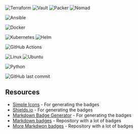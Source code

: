 ![Terraform](https://img.shields.io/badge/terraform-000000?style=plastic&logo=terraform&logoColor=)
![Vault](https://img.shields.io/badge/Vault-000000?style=plastic&logo=vault&logoColor=)
![Packer](https://img.shields.io/badge/Packer-000000?style=plastic&logo=packer&logoColor=)
![Nomad](https://img.shields.io/badge/Nomad-000000?style=plastic&logo=nomad&logoColor=)

![Ansible](https://img.shields.io/badge/Ansible-000000?style=for-the-badge&logo=ansible&logoColor=white)

![Docker](https://img.shields.io/badge/Docker-2496ED?style=for-the-badge&logo=docker&logoColor=white)

![Kubernetes](https://img.shields.io/badge/Kubernetes-326CEC?style=for-the-badge&logo=kubernetes&logoColor=white)
![Helm](https://img.shields.io/badge/Helm-007ACC?style=for-the-badge&logo=helm&logoColor=white)

![GitHub Actions](https://img.shields.io/badge/GitHub_Actions-2088FF?style=for-the-badge&logo=github-actions&logoColor=white)

![Linux](https://img.shields.io/badge/Linux-FCC624?style=for-the-badge&logo=linux&logoColor=black)
![Ubuntu](https://img.shields.io/badge/Ubuntu-E95420?style=for-the-badge&logo=ubuntu&logoColor=white)

![Python](https://img.shields.io/badge/Python-FFD43B?style=for-the-badge&logo=python&logoColor=blue)

![GitHub last commit](https://img.shields.io/github/last-commit/basher83/assets?path=badges/badges.md&display_timestamp=author&style=plastic)


## Resources
- [Simple Icons](https://simpleicons.org/) - For generating the badges
- [Shields.io](https://shields.io/) - For generating the badges
- [Markdown Badge Generator](https://markdown-badges.herokuapp.com/) - For generating the badges
- [Markdown badges](https://github.com/Ileriayo/markdown-badges) - Repository with a lot of badges
- [More Markdwon badges](https://github.com/alexandresanlim/Badges4-README.md-Profile) - Repository with a lot of badges